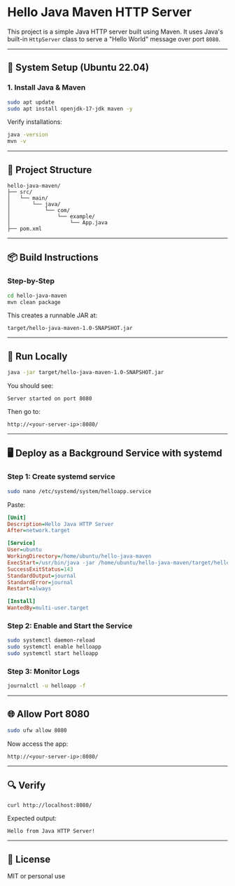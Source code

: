 # Hello Java Maven HTTP Server

This project is a simple Java HTTP server built using Maven. It uses Java's built-in `HttpServer` class to serve a "Hello World" message over port `8080`.

---

## 🧰 System Setup (Ubuntu 22.04)

### 1. Install Java & Maven

```bash
sudo apt update
sudo apt install openjdk-17-jdk maven -y
```

Verify installations:

```bash
java -version
mvn -v
```

---

## 📁 Project Structure

```
hello-java-maven/
├── src/
│   └── main/
│       └── java/
│           └── com/
│               └── example/
│                   └── App.java
├── pom.xml
```

---

## 📦 Build Instructions

### Step-by-Step

```bash
cd hello-java-maven
mvn clean package
```

This creates a runnable JAR at:

```
target/hello-java-maven-1.0-SNAPSHOT.jar
```

---

## 🚀 Run Locally

```bash
java -jar target/hello-java-maven-1.0-SNAPSHOT.jar
```

You should see:

```
Server started on port 8080
```

Then go to:

```
http://<your-server-ip>:8080/
```

---

## 🖥️ Deploy as a Background Service with systemd

### Step 1: Create systemd service

```bash
sudo nano /etc/systemd/system/helloapp.service
```

Paste:

```ini
[Unit]
Description=Hello Java HTTP Server
After=network.target

[Service]
User=ubuntu
WorkingDirectory=/home/ubuntu/hello-java-maven
ExecStart=/usr/bin/java -jar /home/ubuntu/hello-java-maven/target/hello-java-maven-1.0-SNAPSHOT.jar
SuccessExitStatus=143
StandardOutput=journal
StandardError=journal
Restart=always

[Install]
WantedBy=multi-user.target
```

### Step 2: Enable and Start the Service

```bash
sudo systemctl daemon-reload
sudo systemctl enable helloapp
sudo systemctl start helloapp
```

### Step 3: Monitor Logs

```bash
journalctl -u helloapp -f
```

---

## 🌐 Allow Port 8080

```bash
sudo ufw allow 8080
```

Now access the app:

```
http://<your-server-ip>:8080/
```

---

## 🔍 Verify

```bash
curl http://localhost:8080/
```

Expected output:

```
Hello from Java HTTP Server!
```

---

## 📄 License

MIT or personal use

